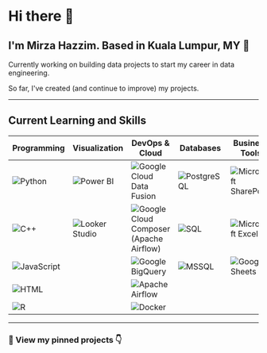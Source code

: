 # Hi there 👋

## I'm Mirza Hazzim. Based in Kuala Lumpur, MY 📍

Currently working on building data projects to start my career in data engineering.

So far, I've created (and continue to improve) my projects.

---

## **Current Learning and Skills**

| **Programming** | **Visualization** | **DevOps & Cloud** | **Databases** | **Business Tools** |
|---------------|----------------|----------------|-----------|--------------|
| ![Python](https://img.shields.io/badge/-Python-blue?style=flat-square&logo=python) | ![Power BI](https://img.shields.io/badge/-Power%20BI-yellow?style=flat-square&logo=powerbi) | ![Google Cloud Data Fusion](https://img.shields.io/badge/-Google%20Cloud%20Data%20Fusion-blue?style=flat-square&logo=googlecloud) | ![PostgreSQL](https://img.shields.io/badge/-PostgreSQL-blue?style=flat-square&logo=postgresql) | ![Microsoft SharePoint](https://img.shields.io/badge/-Microsoft%20SharePoint-blue?style=flat-square&logo=microsoftsharepoint) |
| ![C++](https://img.shields.io/badge/-C++-blue?style=flat-square&logo=cplusplus) | ![Looker Studio](https://img.shields.io/badge/-Looker%20Studio-purple?style=flat-square&logo=looker) | ![Google Cloud Composer (Apache Airflow)](https://img.shields.io/badge/-Google%20Cloud%20Composer-blue?style=flat-square&logo=apacheairflow) | ![SQL](https://img.shields.io/badge/-SQL-blue?style=flat-square&logo=sqlite) | ![Microsoft Excel](https://img.shields.io/badge/-Microsoft%20Excel-green?style=flat-square&logo=microsoftexcel) |
| ![JavaScript](https://img.shields.io/badge/-JavaScript-yellow?style=flat-square&logo=javascript) |  | ![Google BigQuery](https://img.shields.io/badge/-Google%20BigQuery-blue?style=flat-square&logo=googlecloud) | ![MSSQL](https://img.shields.io/badge/-MSSQL-blue?style=flat-square&logo=microsoftsqlserver) | ![Google Sheets](https://img.shields.io/badge/-Google%20Sheets-green?style=flat-square&logo=googlesheets) |
| ![HTML](https://img.shields.io/badge/-HTML-orange?style=flat-square&logo=html5) |  | ![Apache Airflow](https://img.shields.io/badge/-Apache%20Airflow-blue?style=flat-square&logo=apacheairflow) |  |  |
| ![R](https://img.shields.io/badge/-R-blue?style=flat-square&logo=r) |  | ![Docker](https://img.shields.io/badge/-Docker-blue?style=flat-square&logo=docker) |  |  |

---

### **📌 View my pinned projects 👇**
